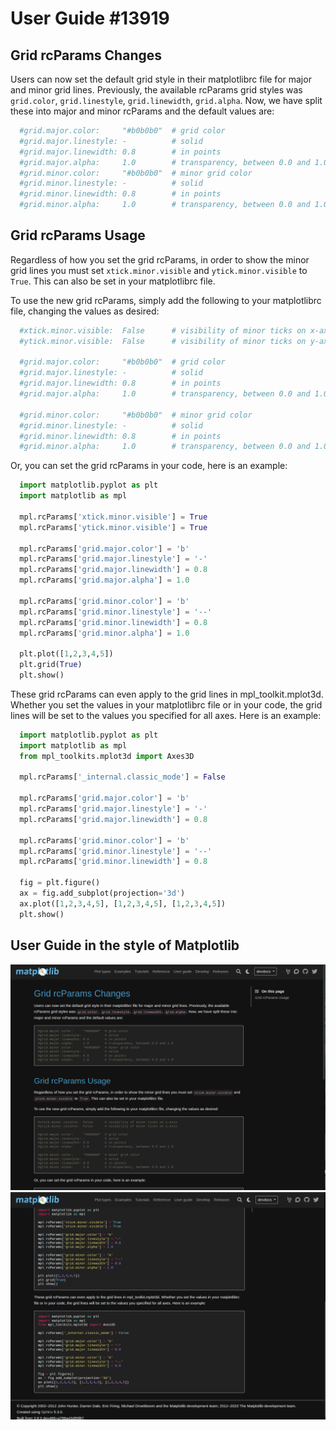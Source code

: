 # User Guide #13919

## Grid rcParams Changes

Users can now set the default grid style in their matplotlibrc file for major and minor grid lines. Previously, the available rcParams grid styles was ``grid.color``, ``grid.linestyle``, ``grid.linewidth``, ``grid.alpha``. Now, we have split these into major and minor rcParams and the default values are:

```python
  #grid.major.color:     "#b0b0b0"  # grid color
  #grid.major.linestyle: -          # solid
  #grid.major.linewidth: 0.8        # in points
  #grid.major.alpha:     1.0        # transparency, between 0.0 and 1.0
  #grid.minor.color:     "#b0b0b0"  # minor grid color
  #grid.minor.linestyle: -          # solid
  #grid.minor.linewidth: 0.8        # in points
  #grid.minor.alpha:     1.0        # transparency, between 0.0 and 1.0
```

## Grid rcParams Usage

Regardless of how you set the grid rcParams, in order to show the minor grid lines you must set ``xtick.minor.visible`` and ``ytick.minor.visible`` to ``True``.
This can also be set in your matplotlibrc file.

To use the new grid rcParams, simply add the following to your matplotlibrc file, changing the values as desired:

```python
  #xtick.minor.visible:  False      # visibility of minor ticks on x-axis
  #ytick.minor.visible:  False      # visibility of minor ticks on y-axis
  
  #grid.major.color:     "#b0b0b0"  # grid color
  #grid.major.linestyle: -          # solid
  #grid.major.linewidth: 0.8        # in points
  #grid.major.alpha:     1.0        # transparency, between 0.0 and 1.0

  #grid.minor.color:     "#b0b0b0"  # minor grid color
  #grid.minor.linestyle: -          # solid
  #grid.minor.linewidth: 0.8        # in points
  #grid.minor.alpha:     1.0        # transparency, between 0.0 and 1.0
```

Or, you can set the grid rcParams in your code, here is an example:

```python
  import matplotlib.pyplot as plt
  import matplotlib as mpl

  mpl.rcParams['xtick.minor.visible'] = True
  mpl.rcParams['ytick.minor.visible'] = True

  mpl.rcParams['grid.major.color'] = 'b'
  mpl.rcParams['grid.major.linestyle'] = '-'
  mpl.rcParams['grid.major.linewidth'] = 0.8
  mpl.rcParams['grid.major.alpha'] = 1.0

  mpl.rcParams['grid.minor.color'] = 'b'
  mpl.rcParams['grid.minor.linestyle'] = '--'
  mpl.rcParams['grid.minor.linewidth'] = 0.8
  mpl.rcParams['grid.minor.alpha'] = 1.0

  plt.plot([1,2,3,4,5])
  plt.grid(True)
  plt.show()
```

These grid rcParams can even apply to the grid lines in mpl_toolkit.mplot3d. Whether you set the values in your matplotlibrc file or in your code, the grid lines will be set to the values you specified for all axes. Here is an example:

```python
  import matplotlib.pyplot as plt
  import matplotlib as mpl
  from mpl_toolkits.mplot3d import Axes3D

  mpl.rcParams['_internal.classic_mode'] = False

  mpl.rcParams['grid.major.color'] = 'b'
  mpl.rcParams['grid.major.linestyle'] = '-'
  mpl.rcParams['grid.major.linewidth'] = 0.8

  mpl.rcParams['grid.minor.color'] = 'b'
  mpl.rcParams['grid.minor.linestyle'] = '--'
  mpl.rcParams['grid.minor.linewidth'] = 0.8

  fig = plt.figure()
  ax = fig.add_subplot(projection='3d')
  ax.plot([1,2,3,4,5], [1,2,3,4,5], [1,2,3,4,5])
  plt.show()
```

## User Guide in the style of Matplotlib
![matplotlib-main/doc/users/explain/grid_rcparams.rst](./img/rc_userguide1.png)
![matplotlib-main/doc/users/explain/grid_rcparams.rst](./img/rc_userguide2.png)